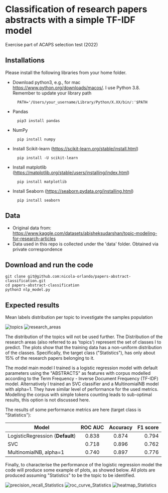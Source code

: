 # Classification of research papers abstracts with a simple TF-IDF model  

 Exercise part of ACAPS selection test (2022) 

## Installations

Please install the following libraries from your home folder.  

- Download python3, e.g., for mac https://www.python.org/downloads/macos/. I use Python 3.8. Remember to update your library path
        
        PATH='/Users/your_username/Library/Python/X.XX/bin/:'$PATH 

- Pandas 

        pip3 install pandas
        
- NumPy 

        pip install numpy 

- Install Scikit-learn (https://scikit-learn.org/stable/install.html)

        pip install -U scikit-learn 

- Install matplotlib (https://matplotlib.org/stable/users/installing/index.html)

        pip install matplotlib

- Install Seaborn (https://seaborn.pydata.org/installing.html)

        pip install seaborn

## Data

- Original data from: https://www.kaggle.com/datasets/abisheksudarshan/topic-modeling-for-research-articles
- Data used in this repo is collected under the 'data' folder. Obtained via private correspondence 

## Download and run the code 

    git clone git@github.com:nicola-orlando/papers-abstract-classification.git 
    cd papers-abstract-classification
    python3 nlp_model.py

## Expected results 

Mean labels distribution per topic to investigate the samples population

![topics](https://user-images.githubusercontent.com/26884030/207294639-5036ebb5-4f32-4651-bd67-2026711477ed.png)
![research_areas](https://user-images.githubusercontent.com/26884030/207294707-4e3285e5-63ee-4cac-8992-343e705f6cb3.png)

The distribution of the topics will not be used further. The Distribution of the research areas (also referred to as 'topics') represent the set of classes I to predict. 
The plots show that the training data has a non-uniform distribution of the classes. Specifically, the target class ("Statistics"), has only about 15% of the research papers belonging to it.  

The model main model I trained is a logistic regression model with default parameters using the "ABSTRACTS" as features with corpus modelled according to the Term Frequency - Inverse Document Frequency (TF-IDF) model. 
Alternatively I trained an SVC classifier and a MultinomialNB model with alpha=1. They have similar level of performance for the used metrics. Modelling the corpus with simple tokens counting leads to sub-optimal results, this option is not discussed here. 

The results of some performance metrics are here (target class is "Statistics"):

| Model                   | ROC AUC       | Accuracy  | F1 score |
| -------------                |:-------------:|:-----:| -----:|
| LogisticRegression (**Default**) | 0.838 | 0.874 | 0.794  |
| SVC                              | 0.718 | 0.896 | 0.762  |  
| MultinomialNB, alpha=1           | 0.740 | 0.897 | 0.776  |


Finally, to characterise the performance of the logistic regression model the code will produce some example of plots, as showed below. All plots are produced assuming "Statistics" to be the topic to be identified. 

![precision_recall_Statistics](https://user-images.githubusercontent.com/26884030/207298733-740f4f02-9d39-488c-9da2-12817ef99a3e.png)
![roc_curve_Statistics](https://user-images.githubusercontent.com/26884030/207298749-e88d3a33-c884-4c07-8642-f54ef81a327f.png)
![heatmap_Statistics](https://user-images.githubusercontent.com/26884030/207298716-1bfe1ebe-a477-4447-86b5-10ef004585d9.png)
